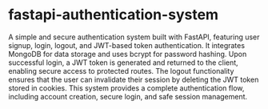 # fastapi-authentication-system
A simple and secure authentication system built with FastAPI, featuring user signup, login, logout, and JWT-based token authentication. It integrates MongoDB for data storage and uses bcrypt for password hashing. Upon successful login, a JWT token is generated and returned to the client, enabling secure access to protected routes. The logout functionality ensures that the user can invalidate their session by deleting the JWT token stored in cookies. This system provides a complete authentication flow, including account creation, secure login, and safe session management.

